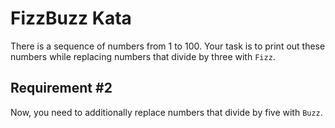 # FizzBuzz Kata

There is a sequence of numbers from 1 to 100. Your task is to print out these numbers while replacing numbers that divide by three with `Fizz`.

## Requirement #2

Now, you need to additionally replace numbers that divide by five with `Buzz`.

